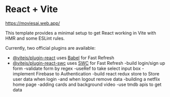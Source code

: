 # React + Vite

https://moviesai.web.app/
 
This template provides a minimal setup to get React working in Vite with HMR and some ESLint rules.

Currently, two official plugins are available:

- [@vitejs/plugin-react](https://github.com/vitejs/vite-plugin-react/blob/main/packages/plugin-react/README.md) uses [Babel](https://babeljs.io/) for Fast Refresh
- [@vitejs/plugin-react-swc](https://github.com/vitejs/vite-plugin-react-swc) uses [SWC](https://swc.rs/) for Fast Refresh
-build login/sign up form
-validate form by regex
-useRef to take select input box
-implement Firebase to Authentication
-build react redux store to Store user data when login
-and when logout remove data
-building a netflix home page
-adding cards and background video
-use tmdb apis to get data 
